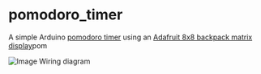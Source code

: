 # pomodoro_timer
A simple Arduino [pomodoro timer](https://en.wikipedia.org/wiki/Pomodoro_Technique) using an [Adafruit 8x8 backpack matrix display](https://www.adafruit.com/products/870.)pom

![Image Wiring diagram](https://s3.amazonaws.com/cairn4/pomodoro_sketch.jpg)
